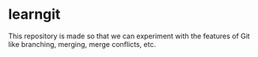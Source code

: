 # learngit
This repository is made so that we can experiment with the
features of Git like branching, merging, merge conflicts, etc.
